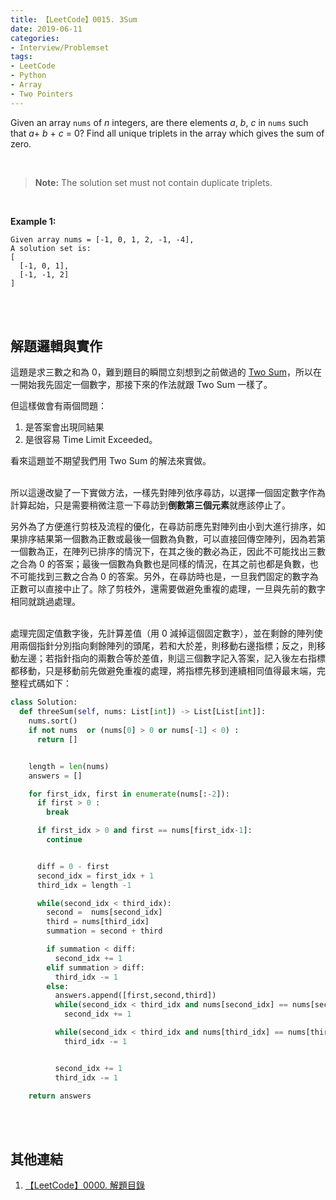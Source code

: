 ```yaml
---
title: 【LeetCode】0015. 3Sum
date: 2019-06-11
categories:
- Interview/Problemset
tags:
- LeetCode
- Python
- Array
- Two Pointers
--- 
```


Given an array `nums` of _n_ integers, are there elements _a_, _b_, _c_ in `nums` such that _a_+ _b_ + _c_ = 0? Find all unique triplets in the array which gives the sum of zero.

<!--more-->
<br>

>**Note:**
> The solution set must not contain duplicate triplets.

<br>

**Example 1:**
```
Given array nums = [-1, 0, 1, 2, -1, -4],
A solution set is:
[
  [-1, 0, 1],
  [-1, -1, 2]
]
```

<br><br>
## 解題邏輯與實作
這題是求三數之和為 0，難到題目的瞬間立刻想到之前做過的 [Two Sum](/LeetCode-0001-Two-Sum/)，所以在一開始我先固定一個數字，那接下來的作法就跟 Two Sum 一樣了。

但這樣做會有兩個問題：
1. 是答案會出現同結果
2. 是很容易 Time Limit Exceeded。

看來這題並不期望我們用 Two Sum 的解法來實做。

<br> 所以這邊改變了一下實做方法，一樣先對陣列依序尋訪，以選擇一個固定數字作為計算起始，只是需要稍微注意一下尋訪到**倒數第三個元素**就應該停止了。

另外為了方便進行剪枝及流程的優化，在尋訪前應先對陣列由小到大進行排序，如果排序結果第一個數為正數或最後一個數為負數，可以直接回傳空陣列，因為若第一個數為正，在陣列已排序的情況下，在其之後的數必為正，因此不可能找出三數之合為 0 的答案；最後一個數為負數也是同樣的情況，在其之前也都是負數，也不可能找到三數之合為 0 的答案。另外，在尋訪時也是，一旦我們固定的數字為正數可以直接中止了。除了剪枝外，還需要做避免重複的處理，一旦與先前的數字相同就跳過處理。

<br> 處理完固定值數字後，先計算差值（用 0 減掉這個固定數字），並在剩餘的陣列使用兩個指針分別指向剩餘陣列的頭尾，若和大於差，則移動右邊指標；反之，則移動左邊；若指針指向的兩數合等於差值，則這三個數字記入答案，記入後左右指標都移動，只是移動前先做避免重複的處理，將指標先移到連續相同值得最末端，完整程式碼如下：

```python
class Solution:
  def threeSum(self, nums: List[int]) -> List[List[int]]:
    nums.sort()
    if not nums  or (nums[0] > 0 or nums[-1] < 0) :
      return []


    length = len(nums)
    answers = []

    for first_idx, first in enumerate(nums[:-2]):
      if first > 0 :
        break 

      if first_idx > 0 and first == nums[first_idx-1]:
        continue


      diff = 0 - first
      second_idx = first_idx + 1
      third_idx = length -1	

      while(second_idx < third_idx): 
        second =  nums[second_idx] 
        third = nums[third_idx]
        summation = second + third  

        if summation < diff:
          second_idx += 1
        elif summation > diff:
          third_idx -= 1
        else:				
          answers.append([first,second,third]) 
          while(second_idx < third_idx and nums[second_idx] == nums[second_idx+1]):
            second_idx += 1

          while(second_idx < third_idx and nums[third_idx] == nums[third_idx-1]):
            third_idx -= 1


          second_idx += 1
          third_idx -= 1

    return answers
```

<br><br>

## 其他連結
1. [【LeetCode】0000. 解題目錄](/LeetCode-0000-Contents/)
